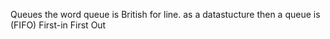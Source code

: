 Queues
the word queue is British for line. as a datastucture then
a queue is (FIFO) First-in First Out